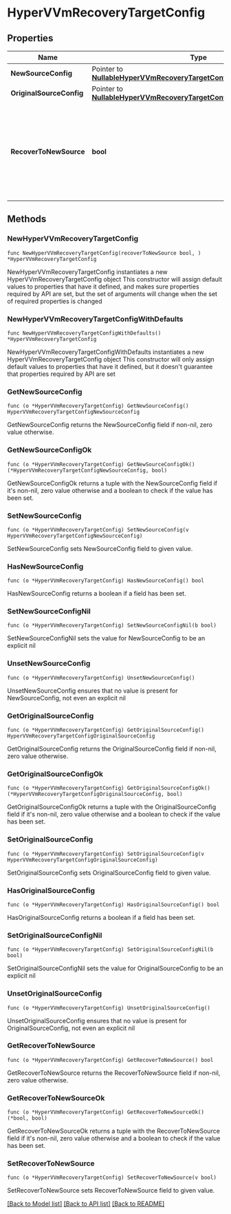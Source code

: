 # HyperVVmRecoveryTargetConfig

## Properties

Name | Type | Description | Notes
------------ | ------------- | ------------- | -------------
**NewSourceConfig** | Pointer to [**NullableHyperVVmRecoveryTargetConfigNewSourceConfig**](HyperVVmRecoveryTargetConfigNewSourceConfig.md) |  | [optional] 
**OriginalSourceConfig** | Pointer to [**NullableHyperVVmRecoveryTargetConfigOriginalSourceConfig**](HyperVVmRecoveryTargetConfigOriginalSourceConfig.md) |  | [optional] 
**RecoverToNewSource** | **bool** | Specifies the parameter whether the recovery should be performed to a new or an existing Source Target. | 

## Methods

### NewHyperVVmRecoveryTargetConfig

`func NewHyperVVmRecoveryTargetConfig(recoverToNewSource bool, ) *HyperVVmRecoveryTargetConfig`

NewHyperVVmRecoveryTargetConfig instantiates a new HyperVVmRecoveryTargetConfig object
This constructor will assign default values to properties that have it defined,
and makes sure properties required by API are set, but the set of arguments
will change when the set of required properties is changed

### NewHyperVVmRecoveryTargetConfigWithDefaults

`func NewHyperVVmRecoveryTargetConfigWithDefaults() *HyperVVmRecoveryTargetConfig`

NewHyperVVmRecoveryTargetConfigWithDefaults instantiates a new HyperVVmRecoveryTargetConfig object
This constructor will only assign default values to properties that have it defined,
but it doesn't guarantee that properties required by API are set

### GetNewSourceConfig

`func (o *HyperVVmRecoveryTargetConfig) GetNewSourceConfig() HyperVVmRecoveryTargetConfigNewSourceConfig`

GetNewSourceConfig returns the NewSourceConfig field if non-nil, zero value otherwise.

### GetNewSourceConfigOk

`func (o *HyperVVmRecoveryTargetConfig) GetNewSourceConfigOk() (*HyperVVmRecoveryTargetConfigNewSourceConfig, bool)`

GetNewSourceConfigOk returns a tuple with the NewSourceConfig field if it's non-nil, zero value otherwise
and a boolean to check if the value has been set.

### SetNewSourceConfig

`func (o *HyperVVmRecoveryTargetConfig) SetNewSourceConfig(v HyperVVmRecoveryTargetConfigNewSourceConfig)`

SetNewSourceConfig sets NewSourceConfig field to given value.

### HasNewSourceConfig

`func (o *HyperVVmRecoveryTargetConfig) HasNewSourceConfig() bool`

HasNewSourceConfig returns a boolean if a field has been set.

### SetNewSourceConfigNil

`func (o *HyperVVmRecoveryTargetConfig) SetNewSourceConfigNil(b bool)`

 SetNewSourceConfigNil sets the value for NewSourceConfig to be an explicit nil

### UnsetNewSourceConfig
`func (o *HyperVVmRecoveryTargetConfig) UnsetNewSourceConfig()`

UnsetNewSourceConfig ensures that no value is present for NewSourceConfig, not even an explicit nil
### GetOriginalSourceConfig

`func (o *HyperVVmRecoveryTargetConfig) GetOriginalSourceConfig() HyperVVmRecoveryTargetConfigOriginalSourceConfig`

GetOriginalSourceConfig returns the OriginalSourceConfig field if non-nil, zero value otherwise.

### GetOriginalSourceConfigOk

`func (o *HyperVVmRecoveryTargetConfig) GetOriginalSourceConfigOk() (*HyperVVmRecoveryTargetConfigOriginalSourceConfig, bool)`

GetOriginalSourceConfigOk returns a tuple with the OriginalSourceConfig field if it's non-nil, zero value otherwise
and a boolean to check if the value has been set.

### SetOriginalSourceConfig

`func (o *HyperVVmRecoveryTargetConfig) SetOriginalSourceConfig(v HyperVVmRecoveryTargetConfigOriginalSourceConfig)`

SetOriginalSourceConfig sets OriginalSourceConfig field to given value.

### HasOriginalSourceConfig

`func (o *HyperVVmRecoveryTargetConfig) HasOriginalSourceConfig() bool`

HasOriginalSourceConfig returns a boolean if a field has been set.

### SetOriginalSourceConfigNil

`func (o *HyperVVmRecoveryTargetConfig) SetOriginalSourceConfigNil(b bool)`

 SetOriginalSourceConfigNil sets the value for OriginalSourceConfig to be an explicit nil

### UnsetOriginalSourceConfig
`func (o *HyperVVmRecoveryTargetConfig) UnsetOriginalSourceConfig()`

UnsetOriginalSourceConfig ensures that no value is present for OriginalSourceConfig, not even an explicit nil
### GetRecoverToNewSource

`func (o *HyperVVmRecoveryTargetConfig) GetRecoverToNewSource() bool`

GetRecoverToNewSource returns the RecoverToNewSource field if non-nil, zero value otherwise.

### GetRecoverToNewSourceOk

`func (o *HyperVVmRecoveryTargetConfig) GetRecoverToNewSourceOk() (*bool, bool)`

GetRecoverToNewSourceOk returns a tuple with the RecoverToNewSource field if it's non-nil, zero value otherwise
and a boolean to check if the value has been set.

### SetRecoverToNewSource

`func (o *HyperVVmRecoveryTargetConfig) SetRecoverToNewSource(v bool)`

SetRecoverToNewSource sets RecoverToNewSource field to given value.



[[Back to Model list]](../README.md#documentation-for-models) [[Back to API list]](../README.md#documentation-for-api-endpoints) [[Back to README]](../README.md)


